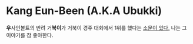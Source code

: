 # Kang Eun-Been (A.K.A Ubukki)



**우**사인볼트의 반려 거**북이**가 거북이 경주 대회에서 1위를 했다는 [소문이 있다.](https://sports.hankooki.com/news/articleView.html?idxno=6072340) 나는 그 이야기를 참 좋아한다.